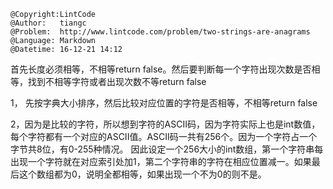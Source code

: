 ```
@Copyright:LintCode
@Author:   tiangc
@Problem:  http://www.lintcode.com/problem/two-strings-are-anagrams
@Language: Markdown
@Datetime: 16-12-21 14:12
```

首先长度必须相等，不相等return false。然后要判断每一个字符出现次数是否相等，找到不相等字符或者出现次数不等return false

1， 先按字典大小排序，然后比较对应位置的字符是否相等，不相等return false

2，因为是比较的字符，所以想到字符的ASCII码，因为字符实际上也是int数值，每个字符都有一个对应的ASCII值。ASCII码一共有256个。因为一个字符占一个字节共8位，有0-255种情况。
因此设定一个256大小的int数组，第一个字符串每出现一个字符就在对应索引处加1，第二个字符串的字符在相应位置减一。如果最后这个数组都为0，说明全都相等，如果出现一个不为0的则不是。